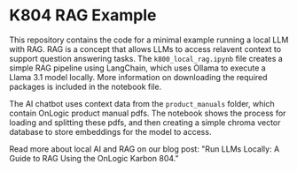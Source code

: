 # K804 RAG Example

This repository contains the code for a minimal example running a local LLM with RAG. RAG is a concept that allows LLMs to access relavent context to support question answering tasks. The `k800_local_rag.ipynb` file creates a simple RAG pipeline using LangChain, which uses Ollama to execute a Llama 3.1 model locally. More information on downloading the required packages is included in the notebook file. 

The AI chatbot uses context data from the `product_manuals` folder, which contain OnLogic product manual pdfs. The notebook shows the process for loading and splitting these pdfs, and then creating a simple chroma vector database to store embeddings for the model to access. 

Read more about local AI and RAG on our blog post: "Run LLMs Locally: A Guide to RAG Using the OnLogic Karbon 804."